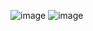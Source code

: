 ![image](https://github.com/user-attachments/assets/bb3587bc-f07c-4589-826a-a15d2e850c33)
![image](https://github.com/user-attachments/assets/3d16f74a-ff66-46de-82b6-fe47f06f47ff)
